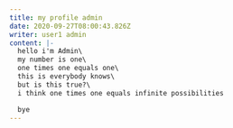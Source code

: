 ```yaml
---
title: my profile admin
date: 2020-09-27T08:00:43.826Z
writer: user1 admin
content: |-
  hello i'm Admin\
  my number is one\
  one times one equals one\
  this is everybody knows\
  but is this true?\
  i think one times one equals infinite possibilities  

  bye
---
```

